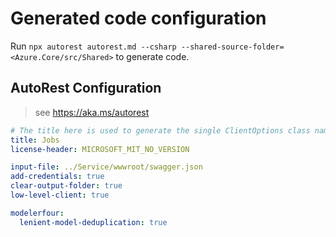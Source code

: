 ﻿# Generated code configuration

Run `npx autorest autorest.md --csharp --shared-source-folder=<Azure.Core/src/Shared>` to generate code.

## AutoRest Configuration     
> see https://aka.ms/autorest 

``` yaml
# The title here is used to generate the single ClientOptions class name.
title: Jobs
license-header: MICROSOFT_MIT_NO_VERSION

input-file: ../Service/wwwroot/swagger.json
add-credentials: true
clear-output-folder: true
low-level-client: true

modelerfour:
  lenient-model-deduplication: true
```
